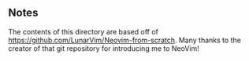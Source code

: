 ## Notes
The contents of this directory are based off of https://github.com/LunarVim/Neovim-from-scratch.
Many thanks to the creator of that git repository for introducing me to NeoVim!

